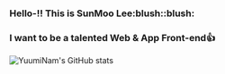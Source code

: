 <h3>Hello-!! This is SunMoo Lee:blush::blush:</h3>
<h3>I want to be a talented Web & App Front-end👍</h3>

![YuumiNam's GitHub stats](https://github-readme-stats.vercel.app/api?username=YuumiNam&&show_icons=true&theme=tokyonight)
